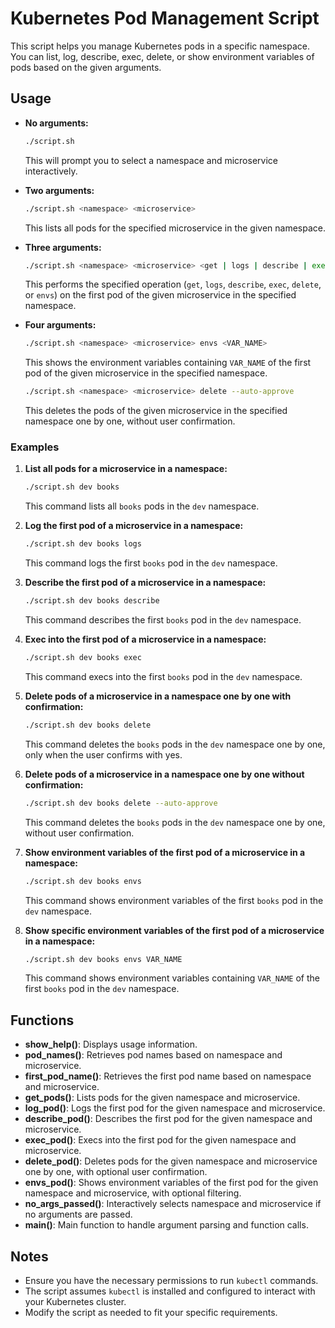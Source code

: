 # Kubernetes Pod Management Script

This script helps you manage Kubernetes pods in a specific namespace. You can list, log, describe, exec, delete, or show environment variables of pods based on the given arguments.

## Usage

* **No arguments:**
    
    ```bash
    ./script.sh
    ```
    
    This will prompt you to select a namespace and microservice interactively.
    
* **Two arguments:**
    
    ```bash
    ./script.sh <namespace> <microservice>
    ```
    
    This lists all pods for the specified microservice in the given namespace.
    
* **Three arguments:**
    
    ```bash
    ./script.sh <namespace> <microservice> <get | logs | describe | exec | delete | envs>
    ```
    
    This performs the specified operation (`get`, `logs`, `describe`, `exec`, `delete`, or `envs`) on the first pod of the given microservice in the specified namespace.

* **Four arguments:**
    
    ```bash
    ./script.sh <namespace> <microservice> envs <VAR_NAME>
    ```
    
    This shows the environment variables containing `VAR_NAME` of the first pod of the given microservice in the specified namespace.
    
    ```bash
    ./script.sh <namespace> <microservice> delete --auto-approve
    ```
    
    This deletes the pods of the given microservice in the specified namespace one by one, without user confirmation.
    
### Examples

1. **List all pods for a microservice in a namespace:**
    
    ```bash
    ./script.sh dev books
    ```
    
    This command lists all `books` pods in the `dev` namespace.
    
2. **Log the first pod of a microservice in a namespace:**
    
    ```bash
    ./script.sh dev books logs
    ```
    
    This command logs the first `books` pod in the `dev` namespace.
    
3. **Describe the first pod of a microservice in a namespace:**
    
    ```bash
    ./script.sh dev books describe
    ```
    
    This command describes the first `books` pod in the `dev` namespace.
    
4. **Exec into the first pod of a microservice in a namespace:**
    
    ```bash
    ./script.sh dev books exec
    ```
    
    This command execs into the first `books` pod in the `dev` namespace.
    
5. **Delete pods of a microservice in a namespace one by one with confirmation:**
    
    ```bash
    ./script.sh dev books delete
    ```
    
    This command deletes the `books` pods in the `dev` namespace one by one, only when the user confirms with yes.
    
6. **Delete pods of a microservice in a namespace one by one without confirmation:**
    
    ```bash
    ./script.sh dev books delete --auto-approve
    ```
    
    This command deletes the `books` pods in the `dev` namespace one by one, without user confirmation.
    
7. **Show environment variables of the first pod of a microservice in a namespace:**
    
    ```bash
    ./script.sh dev books envs
    ```
    
    This command shows environment variables of the first `books` pod in the `dev` namespace.
    
8. **Show specific environment variables of the first pod of a microservice in a namespace:**
    
    ```bash
    ./script.sh dev books envs VAR_NAME
    ```
    
    This command shows environment variables containing `VAR_NAME` of the first `books` pod in the `dev` namespace.

## Functions

* **show_help()**: Displays usage information.
* **pod_names()**: Retrieves pod names based on namespace and microservice.
* **first_pod_name()**: Retrieves the first pod name based on namespace and microservice.
* **get_pods()**: Lists pods for the given namespace and microservice.
* **log_pod()**: Logs the first pod for the given namespace and microservice.
* **describe_pod()**: Describes the first pod for the given namespace and microservice.
* **exec_pod()**: Execs into the first pod for the given namespace and microservice.
* **delete_pod()**: Deletes pods for the given namespace and microservice one by one, with optional user confirmation.
* **envs_pod()**: Shows environment variables of the first pod for the given namespace and microservice, with optional filtering.
* **no_args_passed()**: Interactively selects namespace and microservice if no arguments are passed.
* **main()**: Main function to handle argument parsing and function calls.

## Notes

* Ensure you have the necessary permissions to run `kubectl` commands.
* The script assumes `kubectl` is installed and configured to interact with your Kubernetes cluster.
* Modify the script as needed to fit your specific requirements.
